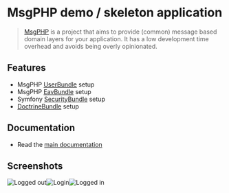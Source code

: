 # MsgPHP demo / skeleton application

> [MsgPHP](https://msgphp.github.io/) is a project that aims to provide (common) message based domain layers for your application. It has a low development time overhead and avoids being overly opinionated.

## Features

- MsgPHP [UserBundle](https://github.com/msgphp/user-bundle) setup
- MsgPHP [EavBundle](https://github.com/msgphp/eav-bundle) setup
- Symfony [SecurityBundle](https://github.com/symfony/security-bundle) setup
- [DoctrineBundle](https://github.com/doctrine/DoctrineBundle) setup

## Documentation

- Read the [main documentation](https://msgphp.github.io/docs)

## Screenshots

![Logged out](https://user-images.githubusercontent.com/1047696/35063583-d2803fa2-fbc7-11e7-911f-a08c4df19787.png)![Login](https://user-images.githubusercontent.com/1047696/35063613-e7d41a4a-fbc7-11e7-9ef4-db3449274ce7.png)![Logged in](https://user-images.githubusercontent.com/1047696/35063632-f3da3c66-fbc7-11e7-9704-600884218eac.png)
